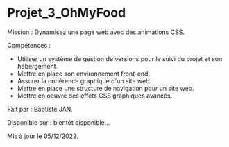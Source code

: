 # Projet_3_OhMyFood

Mission : Dynamisez une page web avec des animations CSS.

Compétences : 
- Utiliser un système de gestion de versions pour le suivi du projet et son hébergement.
- Mettre en place son environnement front-end.
- Assurer la cohérence graphique d'un site web.
- Mettre en place une structure de navigation pour un site web.
- Mettre en oeuvre des effets CSS graphiques avancés.

Fait par : Baptiste JAN.

Disponible sur : bientôt disponible...

Mis à jour le 05/12/2022.